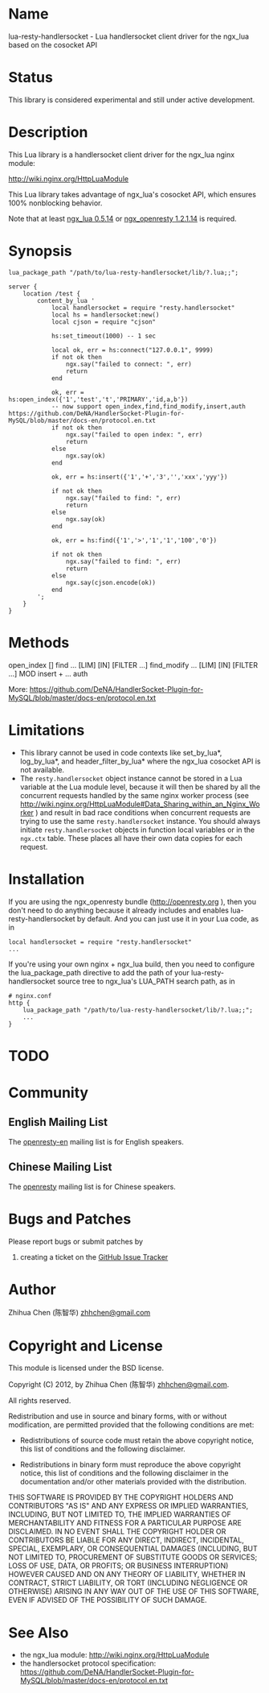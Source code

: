 Name
====

lua-resty-handlersocket - Lua handlersocket client driver for the ngx_lua based on the cosocket API 

Status
======

This library is considered experimental and still under active development.

Description
===========

This Lua library is a handlersocket client driver for the ngx_lua nginx module:

http://wiki.nginx.org/HttpLuaModule

This Lua library takes advantage of ngx_lua's cosocket API, which ensures
100% nonblocking behavior.

Note that at least [ngx_lua 0.5.14](https://github.com/chaoslawful/lua-nginx-module/tags) or [ngx_openresty 1.2.1.14](http://openresty.org/#Download) is required.

Synopsis
========

    lua_package_path "/path/to/lua-resty-handlersocket/lib/?.lua;;";

    server {
        location /test {
            content_by_lua '
				local handlersocket = require "resty.handlersocket"
				local hs = handlersocket:new()
				local cjson = require "cjson"

				hs:set_timeout(1000) -- 1 sec

				local ok, err = hs:connect("127.0.0.1", 9999)
				if not ok then
				    ngx.say("failed to connect: ", err)
				    return
				end

				ok, err = hs:open_index({'1','test','t','PRIMARY','id,a,b'})  
				-- now support open_index,find,find_modify,insert,auth https://github.com/DeNA/HandlerSocket-Plugin-for-MySQL/blob/master/docs-en/protocol.en.txt
				if not ok then
				    ngx.say("failed to open index: ", err)
				    return
				else
				    ngx.say(ok)
				end

				ok, err = hs:insert({'1','+','3','','xxx','yyy'})  

				if not ok then
				    ngx.say("failed to find: ", err)
				    return
				else
				    ngx.say(ok)
				end

				ok, err = hs:find({'1','>','1','1','100','0'})  

				if not ok then
				    ngx.say("failed to find: ", err)
				    return
				else
				    ngx.say(cjson.encode(ok))
				end
            ';
        }
    }


Methods
===========
open_index
<indexid> <dbname> <tablename> <indexname> <columns> [<fcolumns>]
find
<indexid> <op> <vlen> <v1> ... <vn> [LIM] [IN] [FILTER ...]
find_modify
<indexid> <op> <vlen> <v1> ... <vn> [LIM] [IN] [FILTER ...] MOD
insert
<indexid> + <vlen> <v1> ... <vn>
auth
<atyp> <akey>

More:
https://github.com/DeNA/HandlerSocket-Plugin-for-MySQL/blob/master/docs-en/protocol.en.txt

Limitations
===========

* This library cannot be used in code contexts like set_by_lua*, log_by_lua*, and
header_filter_by_lua* where the ngx_lua cosocket API is not available.
* The `resty.handlersocket` object instance cannot be stored in a Lua variable at the Lua module level,
because it will then be shared by all the concurrent requests handled by the same nginx
 worker process (see
http://wiki.nginx.org/HttpLuaModule#Data_Sharing_within_an_Nginx_Worker ) and
result in bad race conditions when concurrent requests are trying to use the same `resty.handlersocket` instance.
You should always initiate `resty.handlersocket` objects in function local
variables or in the `ngx.ctx` table. These places all have their own data copies for
each request.

Installation
============

If you are using the ngx_openresty bundle (http://openresty.org ), then
you don't need to do anything because it already includes and enables
lua-resty-handlersocket by default. And you can just use it in your Lua code,
as in

    local handlersocket = require "resty.handlersocket"
    ...

If you're using your own nginx + ngx_lua build, then you need to configure
the lua_package_path directive to add the path of your lua-resty-handlersocket source
tree to ngx_lua's LUA_PATH search path, as in

    # nginx.conf
    http {
        lua_package_path "/path/to/lua-resty-handlersocket/lib/?.lua;;";
        ...
    }

TODO
====

Community
=========

English Mailing List
--------------------

The [openresty-en](https://groups.google.com/group/openresty-en) mailing list is for English speakers.

Chinese Mailing List
--------------------

The [openresty](https://groups.google.com/group/openresty) mailing list is for Chinese speakers.

Bugs and Patches
================

Please report bugs or submit patches by

1. creating a ticket on the [GitHub Issue Tracker](http://github.com/zhhchen/lua-resty-gearman/issues)

Author
======

Zhihua Chen (陈智华) <zhhchen@gmail.com>

Copyright and License
=====================

This module is licensed under the BSD license.

Copyright (C) 2012, by Zhihua Chen (陈智华) <zhhchen@gmail.com>.

All rights reserved.

Redistribution and use in source and binary forms, with or without modification, are permitted provided that the following conditions are met:

* Redistributions of source code must retain the above copyright notice, this list of conditions and the following disclaimer.

* Redistributions in binary form must reproduce the above copyright notice, this list of conditions and the following disclaimer in the documentation and/or other materials provided with the distribution.

THIS SOFTWARE IS PROVIDED BY THE COPYRIGHT HOLDERS AND CONTRIBUTORS "AS IS" AND ANY EXPRESS OR IMPLIED WARRANTIES, INCLUDING, BUT NOT LIMITED TO, THE IMPLIED WARRANTIES OF MERCHANTABILITY AND FITNESS FOR A PARTICULAR PURPOSE ARE DISCLAIMED. IN NO EVENT SHALL THE COPYRIGHT HOLDER OR CONTRIBUTORS BE LIABLE FOR ANY DIRECT, INDIRECT, INCIDENTAL, SPECIAL, EXEMPLARY, OR CONSEQUENTIAL DAMAGES (INCLUDING, BUT NOT LIMITED TO, PROCUREMENT OF SUBSTITUTE GOODS OR SERVICES; LOSS OF USE, DATA, OR PROFITS; OR BUSINESS INTERRUPTION) HOWEVER CAUSED AND ON ANY THEORY OF LIABILITY, WHETHER IN CONTRACT, STRICT LIABILITY, OR TORT (INCLUDING NEGLIGENCE OR OTHERWISE) ARISING IN ANY WAY OUT OF THE USE OF THIS SOFTWARE, EVEN IF ADVISED OF THE POSSIBILITY OF SUCH DAMAGE.

See Also
========
* the ngx_lua module: http://wiki.nginx.org/HttpLuaModule
* the handlersocket protocol specification: https://github.com/DeNA/HandlerSocket-Plugin-for-MySQL/blob/master/docs-en/protocol.en.txt

